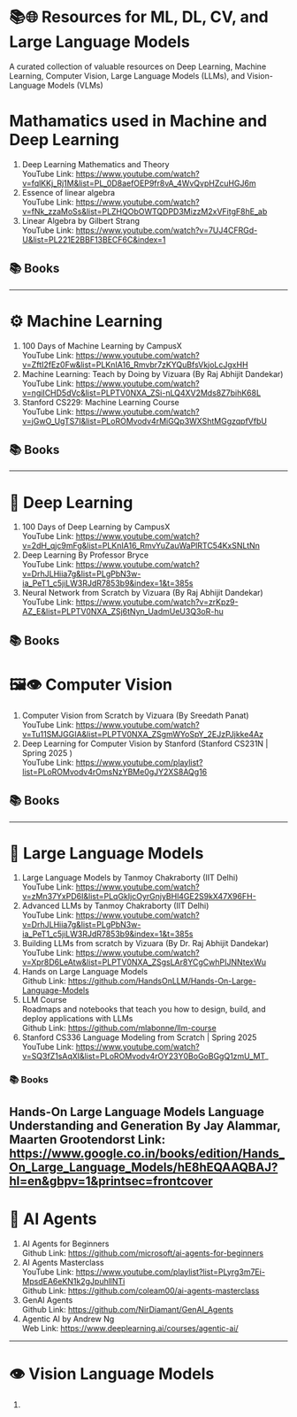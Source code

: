 # 📚🌐 Resources for ML, DL, CV, and Large Language Models
A curated collection of valuable resources on Deep Learning, Machine Learning, Computer Vision, Large Language Models (LLMs), and Vision-Language Models (VLMs)

# Mathamatics used in Machine and Deep Learning
1. Deep Learning Mathematics and Theory \
   YouTube Link: https://www.youtube.com/watch?v=fqlKKj_Rj1M&list=PL_0D8aefOEP9fr8vA_4WvQvpHZcuHGJ6m
2. Essence of linear algebra \
   YouTube Link: https://www.youtube.com/watch?v=fNk_zzaMoSs&list=PLZHQObOWTQDPD3MizzM2xVFitgF8hE_ab
4. Linear Algebra by Gilbert Strang \
   YouTube Link: https://www.youtube.com/watch?v=7UJ4CFRGd-U&list=PL221E2BBF13BECF6C&index=1

## 📚 Books

---
# ⚙️ Machine Learning
1. 100 Days of Machine Learning by CampusX \
   YouTube Link: https://www.youtube.com/watch?v=ZftI2fEz0Fw&list=PLKnIA16_Rmvbr7zKYQuBfsVkjoLcJgxHH
2. Machine Learning: Teach by Doing by Vizuara (By Raj Abhijit Dandekar) \
   YouTube Link: https://www.youtube.com/watch?v=ngiICHD5dVc&list=PLPTV0NXA_ZSi-nLQ4XV2Mds8Z7bihK68L
3. Stanford CS229: Machine Learning Course \
   YouTube Link: https://www.youtube.com/watch?v=jGwO_UgTS7I&list=PLoROMvodv4rMiGQp3WXShtMGgzqpfVfbU
## 📚 Books

---
# 🤖 Deep Learning
1. 100 Days of Deep Learning by CampusX \
   YouTube Link: https://www.youtube.com/watch?v=2dH_qjc9mFg&list=PLKnIA16_RmvYuZauWaPlRTC54KxSNLtNn
2. Deep Learning By Professor Bryce \
   YouTube Link: https://www.youtube.com/watch?v=DrhJLHiia7g&list=PLgPbN3w-ia_PeT1_c5jiLW3RJdR7853b9&index=1&t=385s
3. Neural Network from Scratch by Vizuara (By Raj Abhijit Dandekar) \
   YouTube Link: https://www.youtube.com/watch?v=zrKpz9-AZ_E&list=PLPTV0NXA_ZSj6tNyn_UadmUeU3Q3oR-hu

**📚 Books**
---
# 🖼️👁️ Computer Vision
1. Computer Vision from Scratch by Vizuara (By Sreedath Panat) \
   YouTube Link: https://www.youtube.com/watch?v=Tu11SMJGGIA&list=PLPTV0NXA_ZSgmWYoSpY_2EJzPJjkke4Az
2. Deep Learning for Computer Vision by Stanford (Stanford CS231N | Spring 2025 ) \
   YouTube Link: https://www.youtube.com/playlist?list=PLoROMvodv4rOmsNzYBMe0gJY2XS8AQg16
## 📚 Books
---
# 🧠 Large Language Models
1. Large Language Models by Tanmoy Chakraborty (IIT Delhi) \
   YouTube Link: https://www.youtube.com/watch?v=zMn37YxPD6I&list=PLqGkIjcOyrGnjyBHl4GE2S9kX47X96FH-
2. Advanced LLMs by Tanmoy Chakraborty (IIT Delhi) \
   YouTube Link: https://www.youtube.com/watch?v=DrhJLHiia7g&list=PLgPbN3w-ia_PeT1_c5jiLW3RJdR7853b9&index=1&t=385s
3. Building LLMs from scratch by Vizuara (By Dr. Raj Abhijit Dandekar) \
   YouTube Link: https://www.youtube.com/watch?v=Xpr8D6LeAtw&list=PLPTV0NXA_ZSgsLAr8YCgCwhPIJNNtexWu
4. Hands on Large Language Models \
   Github Link: https://github.com/HandsOnLLM/Hands-On-Large-Language-Models
5. LLM Course \
   Roadmaps and notebooks that teach you how to design, build, and deploy applications with LLMs \
   Github Link: https://github.com/mlabonne/llm-course
6. Stanford CS336 Language Modeling from Scratch | Spring 2025 \
   YouTube Link: https://www.youtube.com/watch?v=SQ3fZ1sAqXI&list=PLoROMvodv4rOY23Y0BoGoBGgQ1zmU_MT_

### 📚 Books
Hands-On Large Language Models Language Understanding and Generation
By Jay Alammar, Maarten Grootendorst 
Link: https://www.google.co.in/books/edition/Hands_On_Large_Language_Models/hE8hEQAAQBAJ?hl=en&gbpv=1&printsec=frontcover
---
# 🚀 AI Agents
1. AI Agents for Beginners \
   Github Link: https://github.com/microsoft/ai-agents-for-beginners
3. AI Agents Masterclass \
   YouTube Link: https://www.youtube.com/playlist?list=PLyrg3m7Ei-MpsdEA6eKN1k2gJpuhllNTi  \
   Github Link: https://github.com/coleam00/ai-agents-masterclass
4. GenAI Agents \
   Github Link: https://github.com/NirDiamant/GenAI_Agents
5. Agentic AI by Andrew Ng \
   Web Link: https://www.deeplearning.ai/courses/agentic-ai/
---
# 👁️ Vision Language Models
1. 
